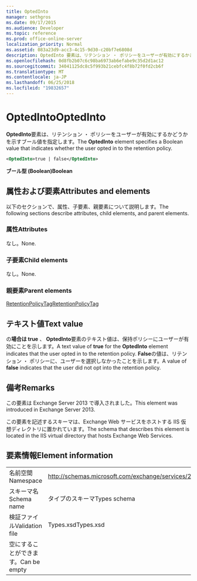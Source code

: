 ```yaml
---
title: OptedInto
manager: sethgros
ms.date: 09/17/2015
ms.audience: Developer
ms.topic: reference
ms.prod: office-online-server
localization_priority: Normal
ms.assetid: 083a23d9-acc3-4c15-9d30-c20bf7e6808d
description: OptedInto 要素は、リテンション ・ ポリシーをユーザーが有効にするかどうかを示すブール値を指定します。
ms.openlocfilehash: 0d8fb2b07c6c98ba6973ab6efabe9c35d2d1ac12
ms.sourcegitcommit: 34041125dc8c5f993b21cebfc4f8b72f0fd2cb6f
ms.translationtype: MT
ms.contentlocale: ja-JP
ms.lasthandoff: 06/25/2018
ms.locfileid: "19832657"
---
```

# <a name="optedinto"></a><span data-ttu-id="e2324-103">OptedInto</span><span class="sxs-lookup"><span data-stu-id="e2324-103">OptedInto</span></span>

<span data-ttu-id="e2324-104">**OptedInto**要素は、リテンション ・ ポリシーをユーザーが有効にするかどうかを示すブール値を指定します。</span><span class="sxs-lookup"><span data-stu-id="e2324-104">The **OptedInto** element specifies a Boolean value that indicates whether the user opted in to the retention policy.</span></span> 
  
```XML
<OptedInto>true | false</OptedInto>
```

 <span data-ttu-id="e2324-105">**ブール型 (Boolean)**</span><span class="sxs-lookup"><span data-stu-id="e2324-105">**Boolean**</span></span>
## <a name="attributes-and-elements"></a><span data-ttu-id="e2324-106">属性および要素</span><span class="sxs-lookup"><span data-stu-id="e2324-106">Attributes and elements</span></span>

<span data-ttu-id="e2324-107">以下のセクションで、属性、子要素、親要素について説明します。</span><span class="sxs-lookup"><span data-stu-id="e2324-107">The following sections describe attributes, child elements, and parent elements.</span></span>
  
### <a name="attributes"></a><span data-ttu-id="e2324-108">属性</span><span class="sxs-lookup"><span data-stu-id="e2324-108">Attributes</span></span>

<span data-ttu-id="e2324-109">なし。</span><span class="sxs-lookup"><span data-stu-id="e2324-109">None.</span></span>
  
### <a name="child-elements"></a><span data-ttu-id="e2324-110">子要素</span><span class="sxs-lookup"><span data-stu-id="e2324-110">Child elements</span></span>

<span data-ttu-id="e2324-111">なし。</span><span class="sxs-lookup"><span data-stu-id="e2324-111">None.</span></span>
  
### <a name="parent-elements"></a><span data-ttu-id="e2324-112">親要素</span><span class="sxs-lookup"><span data-stu-id="e2324-112">Parent elements</span></span>

[<span data-ttu-id="e2324-113">RetentionPolicyTag</span><span class="sxs-lookup"><span data-stu-id="e2324-113">RetentionPolicyTag</span></span>](retentionpolicytag.md)
  
## <a name="text-value"></a><span data-ttu-id="e2324-114">テキスト値</span><span class="sxs-lookup"><span data-stu-id="e2324-114">Text value</span></span>

<span data-ttu-id="e2324-115">の**場合は true** 、 **OptedInto**要素のテキスト値は、保持ポリシーにユーザーが有効にことを示します。</span><span class="sxs-lookup"><span data-stu-id="e2324-115">A text value of **true** for the **OptedInto** element indicates that the user opted in to the retention policy.</span></span> <span data-ttu-id="e2324-116">**False**の値は、リテンション ・ ポリシーに、ユーザーを選択しなかったことを示します。</span><span class="sxs-lookup"><span data-stu-id="e2324-116">A value of **false** indicates that the user did not opt into the retention policy.</span></span> 
  
## <a name="remarks"></a><span data-ttu-id="e2324-117">備考</span><span class="sxs-lookup"><span data-stu-id="e2324-117">Remarks</span></span>

<span data-ttu-id="e2324-118">この要素は Exchange Server 2013 で導入されました。</span><span class="sxs-lookup"><span data-stu-id="e2324-118">This element was introduced in Exchange Server 2013.</span></span>
  
<span data-ttu-id="e2324-119">この要素を記述するスキーマは、Exchange Web サービスをホストする IIS 仮想ディレクトリに置かれています。</span><span class="sxs-lookup"><span data-stu-id="e2324-119">The schema that describes this element is located in the IIS virtual directory that hosts Exchange Web Services.</span></span>
  
## <a name="element-information"></a><span data-ttu-id="e2324-120">要素情報</span><span class="sxs-lookup"><span data-stu-id="e2324-120">Element information</span></span>

|||
|:-----|:-----|
|<span data-ttu-id="e2324-121">名前空間</span><span class="sxs-lookup"><span data-stu-id="e2324-121">Namespace</span></span>  <br/> |http://schemas.microsoft.com/exchange/services/2006/types  <br/> |
|<span data-ttu-id="e2324-122">スキーマ名</span><span class="sxs-lookup"><span data-stu-id="e2324-122">Schema name</span></span>  <br/> |<span data-ttu-id="e2324-123">タイプのスキーマ</span><span class="sxs-lookup"><span data-stu-id="e2324-123">Types schema</span></span>  <br/> |
|<span data-ttu-id="e2324-124">検証ファイル</span><span class="sxs-lookup"><span data-stu-id="e2324-124">Validation file</span></span>  <br/> |<span data-ttu-id="e2324-125">Types.xsd</span><span class="sxs-lookup"><span data-stu-id="e2324-125">Types.xsd</span></span>  <br/> |
|<span data-ttu-id="e2324-126">空にすることができます。</span><span class="sxs-lookup"><span data-stu-id="e2324-126">Can be empty</span></span>  <br/> ||
   

